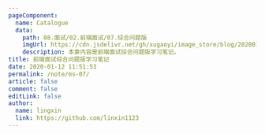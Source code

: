 ```yaml
---
pageComponent:
  name: Catalogue
  data:
    path: 08.面试/02.前端面试/07.综合问题版
    imgUrl: https://cdn.jsdelivr.net/gh/xugaoyi/image_store/blog/20200112120340.png
    description: 本章内容是前端面试综合问题版学习笔记。
title: 前端面试综合问题版学习笔记
date: 2020-01-12 11:51:53
permalink: /note/ms-07/
article: false
comment: false
editLink: false
author:
  name: lingxin
  link: https://github.com/linxin1123
---
```


